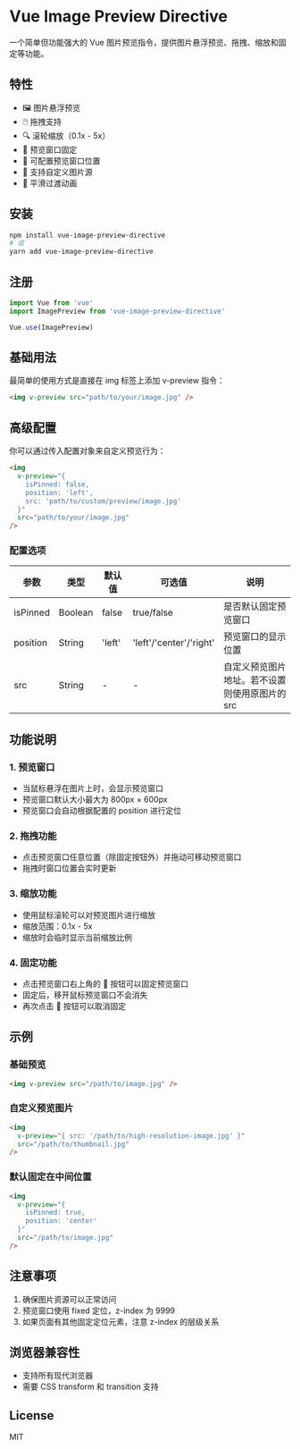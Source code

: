 # Vue Image Preview Directive

一个简单但功能强大的 Vue 图片预览指令，提供图片悬浮预览、拖拽、缩放和固定等功能。

## 特性

- 🖼️ 图片悬浮预览
- 🖱️ 拖拽支持
- 🔍 滚轮缩放（0.1x - 5x）
- 📌 预览窗口固定
- 📐 可配置预览窗口位置
- 🎯 支持自定义图片源
- 💫 平滑过渡动画

## 安装

```bash
npm install vue-image-preview-directive
# 或
yarn add vue-image-preview-directive
```

## 注册

```javascript
import Vue from 'vue'
import ImagePreview from 'vue-image-preview-directive'

Vue.use(ImagePreview)
```

## 基础用法

最简单的使用方式是直接在 img 标签上添加 v-preview 指令：

```html
<img v-preview src="path/to/your/image.jpg" />
```

## 高级配置

你可以通过传入配置对象来自定义预览行为：

```html
<img 
  v-preview="{
    isPinned: false,
    position: 'left',
    src: 'path/to/custom/preview/image.jpg'
  }" 
  src="path/to/your/image.jpg" 
/>
```

### 配置选项

| 参数 | 类型 | 默认值 | 可选值 | 说明 |
|------|------|--------|--------|------|
| isPinned | Boolean | false | true/false | 是否默认固定预览窗口 |
| position | String | 'left' | 'left'/'center'/'right' | 预览窗口的显示位置 |
| src | String | - | - | 自定义预览图片地址。若不设置则使用原图片的 src |

## 功能说明

### 1. 预览窗口

- 当鼠标悬浮在图片上时，会显示预览窗口
- 预览窗口默认大小最大为 800px × 600px
- 预览窗口会自动根据配置的 position 进行定位

### 2. 拖拽功能

- 点击预览窗口任意位置（除固定按钮外）并拖动可移动预览窗口
- 拖拽时窗口位置会实时更新

### 3. 缩放功能

- 使用鼠标滚轮可以对预览图片进行缩放
- 缩放范围：0.1x - 5x
- 缩放时会临时显示当前缩放比例

### 4. 固定功能

- 点击预览窗口右上角的 📌 按钮可以固定预览窗口
- 固定后，移开鼠标预览窗口不会消失
- 再次点击 📌 按钮可以取消固定

## 示例

### 基础预览

```html
<img v-preview src="/path/to/image.jpg" />
```

### 自定义预览图片

```html
<img 
  v-preview="{ src: '/path/to/high-resolution-image.jpg' }" 
  src="/path/to/thumbnail.jpg" 
/>
```

### 默认固定在中间位置

```html
<img 
  v-preview="{ 
    isPinned: true,
    position: 'center'
  }" 
  src="/path/to/image.jpg" 
/>
```

## 注意事项

1. 确保图片资源可以正常访问
2. 预览窗口使用 fixed 定位，z-index 为 9999
3. 如果页面有其他固定定位元素，注意 z-index 的层级关系

## 浏览器兼容性

- 支持所有现代浏览器
- 需要 CSS transform 和 transition 支持

## License

MIT
